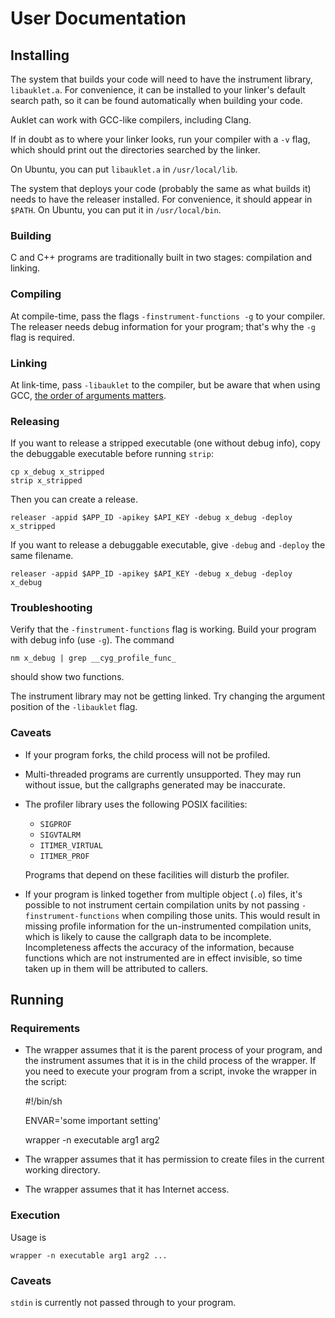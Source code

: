 # User Documentation

## Installing

The system that builds your code will need to have the instrument library,
`libauklet.a`. For convenience, it can be installed to your linker's default
search path, so it can be found automatically when building your code.

Auklet can work with GCC-like compilers, including Clang.

If in doubt as to where your linker looks, run your compiler with a `-v` flag,
which should print out the directories searched by the linker.

On Ubuntu, you can put `libauklet.a` in `/usr/local/lib`.

The system that deploys your code (probably the same as what builds it) needs to
have the releaser installed. For convenience, it should appear in `$PATH`. On
Ubuntu, you can put it in `/usr/local/bin`.

### Building

C and C++ programs are traditionally built in two stages: compilation and
linking.

### Compiling

At compile-time, pass the flags `-finstrument-functions -g` to your compiler.
The releaser needs debug information for your program; that's why the `-g` flag
is required. 

### Linking

At link-time, pass `-libauklet` to the compiler, but be aware that when using
GCC, [the order of arguments matters][1].

[1]: https://stackoverflow.com/questions/6247926/gcc-command-line-argument-pickiness

### Releasing

If you want to release a stripped executable (one without debug info), copy the
debuggable executable before running `strip`:

	cp x_debug x_stripped
	strip x_stripped

Then you can create a release.

	releaser -appid $APP_ID -apikey $API_KEY -debug x_debug -deploy x_stripped

If you want to release a debuggable executable, give `-debug` and `-deploy` the
same filename.

	releaser -appid $APP_ID -apikey $API_KEY -debug x_debug -deploy x_debug

### Troubleshooting

Verify that the `-finstrument-functions` flag is working. Build your program
with debug info (use `-g`). The command

	nm x_debug | grep __cyg_profile_func_

should show two functions.

The instrument library may not be getting linked. Try changing the argument
position of the `-libauklet` flag.

### Caveats

-   If your program forks, the child process will not be profiled.
-   Multi-threaded programs are currently unsupported. They may run without issue,
    but the callgraphs generated may be inaccurate.
-   The profiler library uses the following POSIX facilities:

    - `SIGPROF`
    - `SIGVTALRM`
    - `ITIMER_VIRTUAL`
    - `ITIMER_PROF`

    Programs that depend on these facilities will disturb the profiler.

-   If your program is linked together from multiple object (`.o`) files, it's
    possible to not instrument certain compilation units by not passing
    `-finstrument-functions` when compiling those units. This would result in
    missing profile information for the un-instrumented compilation units, which
    is likely to cause the callgraph data to be incomplete. Incompleteness
    affects the accuracy of the information, because functions which are not
    instrumented are in effect invisible, so time taken up in them will be
    attributed to callers.

## Running

### Requirements

- The wrapper assumes that it is the parent process of your program, and the
  instrument assumes that it is in the child process of the wrapper. If you need
  to execute your program from a script, invoke the wrapper in the script:

	#!/bin/sh

	ENVAR='some important setting'

	wrapper -n executable arg1 arg2

- The wrapper assumes that it has permission to create files in the current
  working directory.

- The wrapper assumes that it has Internet access.

### Execution

Usage is

	wrapper -n executable arg1 arg2 ...

### Caveats

`stdin` is currently not passed through to your program.
